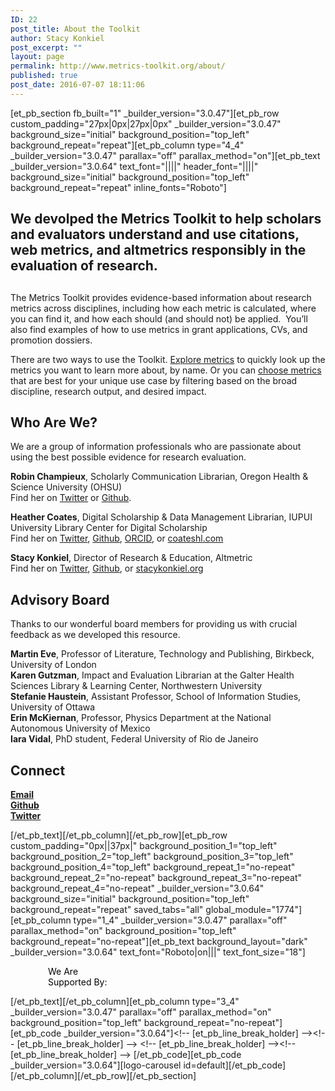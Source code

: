 ```yaml
---
ID: 22
post_title: About the Toolkit
author: Stacy Konkiel
post_excerpt: ""
layout: page
permalink: http://www.metrics-toolkit.org/about/
published: true
post_date: 2016-07-07 18:11:06
---
```

[et_pb_section fb_built="1" _builder_version="3.0.47"][et_pb_row custom_padding="27px|0px|27px|0px" _builder_version="3.0.47" background_size="initial" background_position="top_left" background_repeat="repeat"][et_pb_column type="4_4" _builder_version="3.0.47" parallax="off" parallax_method="on"][et_pb_text _builder_version="3.0.64" text_font="||||" header_font="||||" background_size="initial" background_position="top_left" background_repeat="repeat" inline_fonts="Roboto"]<h2>We devolped the Metrics Toolkit to help scholars and evaluators understand and use citations, web metrics, and altmetrics responsibly in the evaluation of research.</h2>
<h2></h2>
<p>The Metrics Toolkit provides evidence-based information about research metrics across disciplines, including how each metric is calculated, where you can find it, and how each should (and should not) be applied.  You’ll also find examples of how to use metrics in grant applications, CVs, and promotion dossiers.</p>
<p>There are two ways to use the Toolkit. <a href="http://metrics-toolkit.org/explore-metrics">Explore metrics</a> to quickly look up the metrics you want to learn more about, by name. Or you can <a href="http://metrics-toolkit.org/choose-metrics/">choose metrics</a> that are best for your unique use case by filtering based on the broad discipline, research output, and desired impact.</p>
<h2>Who Are We?</h2>
<p>We are a group of information professionals who are passionate about using the best possible evidence for research evaluation.</p>
<p><strong>Robin Champieux</strong>, Scholarly Communication Librarian, Oregon Health &amp; Science University (OHSU)<br />
Find her on <a href="https://twitter.com/rchampieux">Twitter</a> or <a href="https://github.com/rchampieux">Github</a>.</p>
<p><strong>Heather Coates</strong>, Digital Scholarship &amp; Data Management Librarian, IUPUI University Library Center for Digital Scholarship<br />
Find her on <a href="https://twitter.com/iandpangurban">Twitter</a>, <a href="https://github.com/coateshl">Github</a>, <a href="http://orcid.org/0000-0003-4290-6997">ORCID</a>, or <a href="http://coateshl.com/">coateshl.com</a></p>
<p><strong>Stacy Konkiel</strong>, Director of Research &amp; Education, Altmetric<br />
Find her on <a href="http://twitter.com/skonkiel">Twitter</a>, <a href="https://github.com/skonkiel/">Github</a>, or <a href="http://stacykonkiel.org">stacykonkiel.org</a></p>
<h2>Advisory Board</h2>
<p>Thanks to our wonderful board members for providing us with crucial feedback as we developed this resource.</p>
<p><strong>Martin Eve</strong>, Professor of Literature, Technology and Publishing, Birkbeck, University of London<br />
<strong>Karen Gutzman</strong>, Impact and Evaluation Librarian at the Galter Health Sciences Library &amp; Learning Center, Northwestern University<br />
<strong>Stefanie Haustein</strong>, Assistant Professor, School of Information Studies, University of Ottawa<br />
<strong>Erin McKiernan</strong>, Professor, Physics Department at the National Autonomous University of Mexico<br />
<strong>Iara Vidal</strong>, PhD student, Federal University of Rio de Janeiro</p>
<h2>Connect</h2>
<p><strong><a href="mailto:metricstoolkit@gmail.com">Email<br />
</a><a href="https://github.com/Metrics-Toolkit/Metrics-Toolkit">Github</a></strong><br />
<strong> <a href="https://twitter.com/Metrics_Toolkit">Twitter</a></strong></p>
[/et_pb_text][/et_pb_column][/et_pb_row][et_pb_row custom_padding="0px||37px|" background_position_1="top_left" background_position_2="top_left" background_position_3="top_left" background_position_4="top_left" background_repeat_1="no-repeat" background_repeat_2="no-repeat" background_repeat_3="no-repeat" background_repeat_4="no-repeat" _builder_version="3.0.64" background_size="initial" background_position="top_left" background_repeat="repeat" saved_tabs="all" global_module="1774"][et_pb_column type="1_4" _builder_version="3.0.47" parallax="off" parallax_method="on" background_position="top_left" background_repeat="no-repeat"][et_pb_text background_layout="dark" _builder_version="3.0.64" text_font="Roboto|on|||" text_font_size="18"]
<p style="padding-left: 60px;"><span style="color: #050505;">We Are</span><br /> <span style="color: #050505;">Supported By:</span></p>
[/et_pb_text][/et_pb_column][et_pb_column type="3_4" _builder_version="3.0.47" parallax="off" parallax_method="on" background_position="top_left" background_repeat="no-repeat"][et_pb_code _builder_version="3.0.64"]&lt;!-- [et_pb_line_break_holder] --&gt;&lt;!-- [et_pb_line_break_holder] --&gt;					&lt;!-- [et_pb_line_break_holder] --&gt;&lt;!-- [et_pb_line_break_holder] --&gt;					[/et_pb_code][et_pb_code _builder_version="3.0.64"][logo-carousel id=default][/et_pb_code][/et_pb_column][/et_pb_row][/et_pb_section]